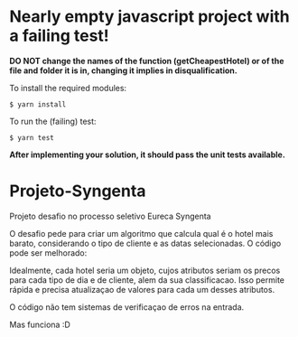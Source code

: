 Nearly empty javascript project with a failing test!
===
**DO NOT change the names of the function (getCheapestHotel) or of the file and folder it is in, changing it implies in disqualification.**

To install the required modules:

```
$ yarn install
```

To run the (failing) test:

```
$ yarn test
```
**After implementing your solution, it should pass the unit tests available.** 

# Projeto-Syngenta
Projeto desafio no processo seletivo Eureca Syngenta

O desafio pede para criar um algoritmo que calcula qual é o hotel mais barato, considerando o tipo de cliente e as datas selecionadas.
O código pode ser melhorado:

Idealmente, cada hotel seria um objeto, cujos atributos seriam os precos para cada tipo de dia e de cliente, alem da sua classificacao. Isso permite rápida e precisa atualizaçao de valores para cada um desses atributos.

O código não tem sistemas de verificaçao de erros na entrada.

Mas funciona :D
